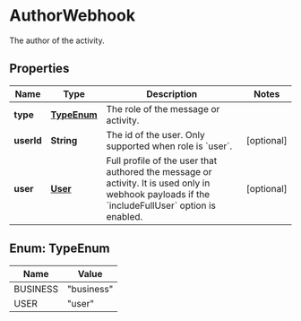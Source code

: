 

# AuthorWebhook

The author of the activity.
## Properties

Name | Type | Description | Notes
------------ | ------------- | ------------- | -------------
**type** | [**TypeEnum**](#TypeEnum) | The role of the message or activity. | 
**userId** | **String** | The id of the user. Only supported when role is &#x60;user&#x60;. |  [optional]
**user** | [**User**](User.md) | Full profile of the user that authored the message or activity. It is used only in webhook payloads if the &#x60;includeFullUser&#x60; option is enabled. |  [optional]



## Enum: TypeEnum

Name | Value
---- | -----
BUSINESS | &quot;business&quot;
USER | &quot;user&quot;




